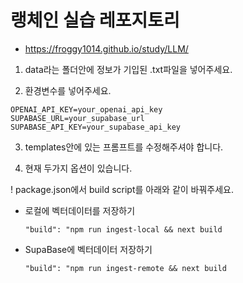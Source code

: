 # 랭체인 실습 레포지토리

- https://froggy1014.github.io/study/LLM/

1. data라는 폴더안에 정보가 기입된 .txt파일을 넣어주세요.

2. 환경변수를 넣어주세요. 

  ```
  OPENAI_API_KEY=your_openai_api_key
  SUPABASE_URL=your_supabase_url
  SUPABASE_API_KEY=your_supabase_api_key
  ```

3. templates안에 있는 프롬프트를 수정해주셔야 합니다.

4. 현재 두가지 옵션이 있습니다. 

! package.json에서 build script를 아래와 같이 바꿔주세요. 

- 로컬에 벡터데이터를 저장하기 

  ```"build": "npm run ingest-local && next build```

- SupaBase에 벡터데이터 저장하기
  
  ```"build": "npm run ingest-remote && next build```
  



